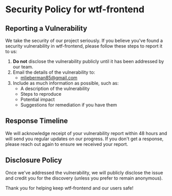 # Security Policy for wtf-frontend

## Reporting a Vulnerability

We take the security of our project seriously. If you believe you've found a security vulnerability in wtf-frontend, please follow these steps to report it to us:

1. **Do not** disclose the vulnerability publicly until it has been addressed by our team.
2. Email the details of the vulnerability to:
   - mlieberman85@gmail.com
3. Include as much information as possible, such as:
   - A description of the vulnerability
   - Steps to reproduce
   - Potential impact
   - Suggestions for remediation if you have them

## Response Timeline

We will acknowledge receipt of your vulnerability report within 48 hours and will send you regular updates on our progress. If you don't get a response, please reach out again to ensure we received your report.

## Disclosure Policy

Once we've addressed the vulnerability, we will publicly disclose the issue and credit you for the discovery (unless you prefer to remain anonymous).

Thank you for helping keep wtf-frontend and our users safe!